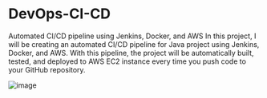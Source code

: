 # DevOps-CI-CD

Automated CI/CD pipeline using Jenkins, Docker, and AWS
In this project, I will be creating an automated CI/CD pipeline for Java project using Jenkins, Docker, and AWS. With this pipeline, the project will be automatically built, tested, and deployed to AWS EC2 instance every time you push code to your GitHub repository.

![image](https://github.com/kaivalya-tolbande/DevOps-CI-CD/assets/110324856/0ae63157-f87a-4976-8b12-5910bb3fa78e)
